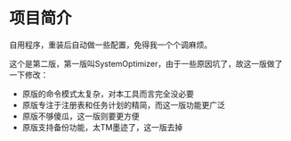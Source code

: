 ﻿# 项目简介
自用程序，重装后自动做一些配置，免得我一个个调麻烦。

这个是第二版，第一版叫SystemOptimizer，由于一些原因坑了，故这一版做了一下修改：
* 原版的命令模式太复杂，对本工具而言完全没必要
* 原版专注于注册表和任务计划的精简，而这一版功能更广泛
* 原版不够傻瓜，这一版则要更方便
* 原版支持备份功能，太TM墨迹了，这一版去掉
